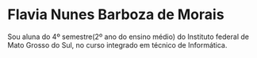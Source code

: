 # Flavia Nunes Barboza de Morais

Sou aluna do 4º semestre(2º ano do ensino médio) do Instituto federal de Mato Grosso do Sul, no curso integrado em técnico de Informática. 
